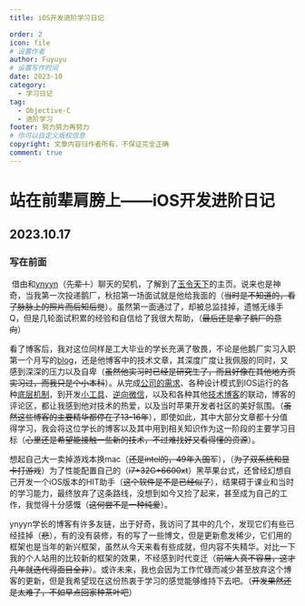 ```yaml
---
title: iOS开发进阶学习日记

order: 2
icon: file
# 设置作者
author: Fuyuyu
# 设置写作时间
date: 2023-10
category:
  - 学习日记
tag:
  - Objective-C
  - 进阶学习
footer: 努力努力再努力
# 你可以自定义版权信息
copyright: 文章内容归作者所有，不保证完全正确
comment: true
---
```


# 站在前辈肩膀上——iOS开发进阶日记

## 2023.10.17

### 写在前面

​	借由和[ynyyn](https://iyn.me)（~~先辈！~~）聊天的契机，了解到了[玉令天下](https://yulingtianxia.com/)的主页。说来也是神奇，当我第一次投递鹅厂，秋招第一场面试就是他给我面的（~~当时是不知道的，看了脉脉上的照片而后知后觉~~）。虽然第一面通过了，却被总监挂掉，遗憾无缘手Q，但是几轮面试积累的经验和自信给了我很大帮助，（~~最后还是拿了鹅厂的意向~~）

​	看了博客后，我对这位同样是工大毕业的学长充满了敬畏，不论是他鹅厂实习入职第一个月写的[blog](https://yulingtianxia.com/blog/2015/11/13/Summary-of-the-first-month-in-the-internship-of-Tencent/)，还是他博客中的技术文章，其深度广度让我佩服的同时，又感到深深的压力以及自卑（~~虽然他实习时已经是研究生了，而且好像在其他地方页实习过，而我只是个小本科~~）。从完成[公司的需求](https://yulingtianxia.com/blog/2014/04/09/iosgua-gua-qia-de-shi-xian/)、各种设计模式到IOS运行的各种[底层机制](https://yulingtianxia.com/blog/2014/11/05/objective-c-runtime/)，到开发[小工具](https://yulingtianxia.com/blog/2016/11/28/pbxprojHelper/)、[逆向微信](https://yulingtianxia.com/blog/2017/03/06/How-to-hook-the-correct-method-in-reverse-engineering/)，以及和各种其他[技术博客](https://blog.sunnyxx.com/archives/page/3/)的联动，博客的评论区，都让我感到他对技术的热爱，以及当时苹果开发者社区的美好氛围。（~~虽然这些博客的主要精华都停在了13-16年~~），即使如此，其中大部分文章都十分值得学习，我会将这位学长的博客以及其中用到相关知识作为这一阶段的主要学习目标（~~心里还是希望能接触一些新的技术，不过难找好又看得懂的资源~~）。

​	想起自己大一卖掉游戏本换mac（~~还是intel的，49年入国军~~），（~~为了双系统和显卡打游戏~~）为了性能配置自己的（~~i7+32G+6600xt~~）黑苹果台式，还曾经幻想自己开发一个iOS版本的HIT助手（~~这个软件是不是已经似了~~），结果碍于课业和当时的学习能力，最终放弃了这条路线，没想到如今又捡了起来，甚至成为自己的工作，我觉得十分感慨（~~这何尝不是一种纯爱~~）。

​	ynyyn学长的博客有许多友链，出于好奇，我访问了其中的几个，发现它们有些已经挂掉（~~悲~~），有的没有装修，有的写了一些博文，但是更新愈发稀少，它们用的框架也是当年的新兴框架，虽然从今天来看有些成就，但内容不失精华。对比一下我的个人站用的比较新的框架的效果，不经感到时代变迁（~~前端人真不容易，这才几年就迭代得面目全非~~）。或许未来，我也会因为工作忙碌而减少甚至放弃这个博客的更新，但是我希望现在这份热衷于学习的感觉能够维持下去吧。（~~开发果然还是太难了，不如早点回家种茶叶吧~~）

